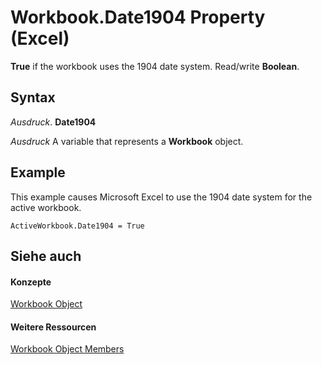 
# Workbook.Date1904 Property (Excel)

 **True** if the workbook uses the 1904 date system. Read/write **Boolean**.


## Syntax

 _Ausdruck_. **Date1904**

 _Ausdruck_ A variable that represents a **Workbook** object.


## Example

This example causes Microsoft Excel to use the 1904 date system for the active workbook.


```
ActiveWorkbook.Date1904 = True
```


## Siehe auch


#### Konzepte


[Workbook Object](8c00aa60-c974-eed3-0812-3c9625eb0d4c.md)
#### Weitere Ressourcen


[Workbook Object Members](http://msdn.microsoft.com/library/dce102a3-25de-3ff4-2ce5-bc56e08baca7%28Office.15%29.aspx)